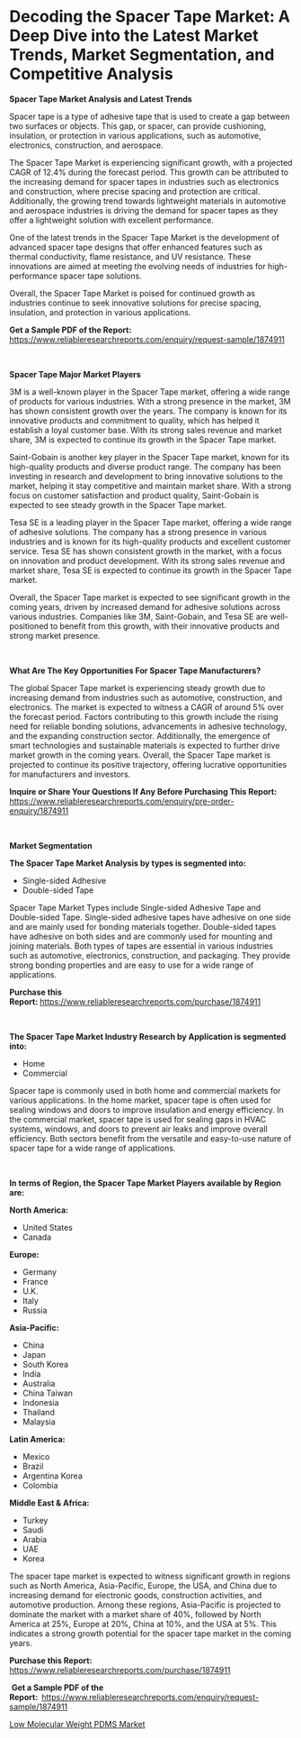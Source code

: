 <p><h1>Decoding the Spacer Tape Market: A Deep Dive into the Latest Market Trends, Market Segmentation, and Competitive Analysis</h1></p><p><strong>Spacer Tape Market Analysis and Latest Trends</strong></p>
<p><p>Spacer tape is a type of adhesive tape that is used to create a gap between two surfaces or objects. This gap, or spacer, can provide cushioning, insulation, or protection in various applications, such as automotive, electronics, construction, and aerospace.</p><p>The Spacer Tape Market is experiencing significant growth, with a projected CAGR of 12.4% during the forecast period. This growth can be attributed to the increasing demand for spacer tapes in industries such as electronics and construction, where precise spacing and protection are critical. Additionally, the growing trend towards lightweight materials in automotive and aerospace industries is driving the demand for spacer tapes as they offer a lightweight solution with excellent performance.</p><p>One of the latest trends in the Spacer Tape Market is the development of advanced spacer tape designs that offer enhanced features such as thermal conductivity, flame resistance, and UV resistance. These innovations are aimed at meeting the evolving needs of industries for high-performance spacer tape solutions.</p><p>Overall, the Spacer Tape Market is poised for continued growth as industries continue to seek innovative solutions for precise spacing, insulation, and protection in various applications.</p></p>
<p><strong>Get a Sample PDF of the Report:&nbsp;</strong> <a href="https://www.reliableresearchreports.com/enquiry/request-sample/1874911">https://www.reliableresearchreports.com/enquiry/request-sample/1874911</a></p>
<p>&nbsp;</p>
<p><strong>Spacer Tape Major Market Players</strong></p>
<p><p>3M is a well-known player in the Spacer Tape market, offering a wide range of products for various industries. With a strong presence in the market, 3M has shown consistent growth over the years. The company is known for its innovative products and commitment to quality, which has helped it establish a loyal customer base. With its strong sales revenue and market share, 3M is expected to continue its growth in the Spacer Tape market.</p><p>Saint-Gobain is another key player in the Spacer Tape market, known for its high-quality products and diverse product range. The company has been investing in research and development to bring innovative solutions to the market, helping it stay competitive and maintain market share. With a strong focus on customer satisfaction and product quality, Saint-Gobain is expected to see steady growth in the Spacer Tape market.</p><p>Tesa SE is a leading player in the Spacer Tape market, offering a wide range of adhesive solutions. The company has a strong presence in various industries and is known for its high-quality products and excellent customer service. Tesa SE has shown consistent growth in the market, with a focus on innovation and product development. With its strong sales revenue and market share, Tesa SE is expected to continue its growth in the Spacer Tape market.</p><p>Overall, the Spacer Tape market is expected to see significant growth in the coming years, driven by increased demand for adhesive solutions across various industries. Companies like 3M, Saint-Gobain, and Tesa SE are well-positioned to benefit from this growth, with their innovative products and strong market presence.</p></p>
<p>&nbsp;</p>
<p><strong>What Are The Key Opportunities For Spacer Tape Manufacturers?</strong></p>
<p><p>The global Spacer Tape market is experiencing steady growth due to increasing demand from industries such as automotive, construction, and electronics. The market is expected to witness a CAGR of around 5% over the forecast period. Factors contributing to this growth include the rising need for reliable bonding solutions, advancements in adhesive technology, and the expanding construction sector. Additionally, the emergence of smart technologies and sustainable materials is expected to further drive market growth in the coming years. Overall, the Spacer Tape market is projected to continue its positive trajectory, offering lucrative opportunities for manufacturers and investors.</p></p>
<p><strong>Inquire or Share Your Questions If Any Before Purchasing This Report:</strong> <a href="https://www.reliableresearchreports.com/enquiry/pre-order-enquiry/1874911">https://www.reliableresearchreports.com/enquiry/pre-order-enquiry/1874911</a></p>
<p>&nbsp;</p>
<p><strong>Market Segmentation</strong></p>
<p><strong>The Spacer Tape Market Analysis by types is segmented into:</strong></p>
<p><ul><li>Single-sided Adhesive</li><li>Double-sided Tape</li></ul></p>
<p><p>Spacer Tape Market Types include Single-sided Adhesive Tape and Double-sided Tape. Single-sided adhesive tapes have adhesive on one side and are mainly used for bonding materials together. Double-sided tapes have adhesive on both sides and are commonly used for mounting and joining materials. Both types of tapes are essential in various industries such as automotive, electronics, construction, and packaging. They provide strong bonding properties and are easy to use for a wide range of applications.</p></p>
<p><strong>Purchase this Report:&nbsp;</strong><a href="https://www.reliableresearchreports.com/purchase/1874911">https://www.reliableresearchreports.com/purchase/1874911</a></p>
<p>&nbsp;</p>
<p><strong>The Spacer Tape Market Industry Research by Application is segmented into:</strong></p>
<p><ul><li>Home</li><li>Commercial</li></ul></p>
<p><p>Spacer tape is commonly used in both home and commercial markets for various applications. In the home market, spacer tape is often used for sealing windows and doors to improve insulation and energy efficiency. In the commercial market, spacer tape is used for sealing gaps in HVAC systems, windows, and doors to prevent air leaks and improve overall efficiency. Both sectors benefit from the versatile and easy-to-use nature of spacer tape for a wide range of applications.</p></p>
<p>&nbsp;</p>
<p><strong>In terms of Region, the Spacer Tape Market Players available by Region are:</strong></p>
<p>
    <p> <strong> North America: </strong>
        <ul>
            <li>United States</li>
            <li>Canada</li>
        </ul>
        </p> 
    <p> <strong> Europe: </strong>
        <ul>
            <li>Germany</li>
            <li>France</li>
            <li>U.K.</li>
            <li>Italy</li>
            <li>Russia</li>
        </ul>
        </p> 
    <p> <strong> Asia-Pacific: </strong>
        <ul>
            <li>China</li>
            <li>Japan</li>
            <li>South Korea</li>
            <li>India</li>
            <li>Australia</li>
            <li>China Taiwan</li>
            <li>Indonesia</li>
            <li>Thailand</li>
            <li>Malaysia</li>
        </ul>
        </p> 
    <p> <strong> Latin America: </strong>
        <ul>
            <li>Mexico</li>
            <li>Brazil</li>
            <li>Argentina Korea</li>
            <li>Colombia</li>
        </ul>
        </p> 
    <p> <strong> Middle East & Africa: </strong>
        <ul>
            <li>Turkey</li>
            <li>Saudi</li>
            <li>Arabia</li>
            <li>UAE</li>
            <li>Korea</li>
        </ul>
    </p>
    </p>
<p><p>The spacer tape market is expected to witness significant growth in regions such as North America, Asia-Pacific, Europe, the USA, and China due to increasing demand for electronic goods, construction activities, and automotive production. Among these regions, Asia-Pacific is projected to dominate the market with a market share of 40%, followed by North America at 25%, Europe at 20%, China at 10%, and the USA at 5%. This indicates a strong growth potential for the spacer tape market in the coming years.</p></p>
<p><strong>Purchase this Report: </strong><a href="https://www.reliableresearchreports.com/purchase/1874911">https://www.reliableresearchreports.com/purchase/1874911</a></p>
<p>&nbsp;<strong>Get a Sample PDF of the Report:&nbsp;&nbsp;</strong><a href="https://www.reliableresearchreports.com/enquiry/request-sample/1874911">https://www.reliableresearchreports.com/enquiry/request-sample/1874911</a></p>
<p><strong></strong></p>
<p><p><a href="https://meowing-lemming-dd3.notion.site/Low-Molecular-Weight-PDMS-Market-Research-Report-Provides-thorough-Industry-Overview-which-offers-a-6810fc6a706c448788494693930d82bd">Low Molecular Weight PDMS Market</a></p></p>